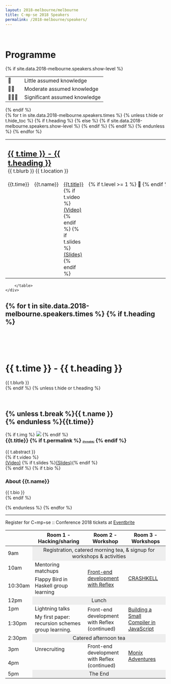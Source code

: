 ```yaml
---
layout: 2018-melbourne/melbourne
title: C◦mp◦se 2018 Speakers
permalink: /2018-melbourne/speakers/
---
```


<style type="text/css">
  .container img {
    max-height: 300px;
  }
  .no-top-space {
    margin-top: 0;
  }
  .agenda td {
    vertical-align: top;
  }
  .agenda td h2 {
    margin: 0 0;
  }
  .agenda .heading td {
    padding-top: 30px;
    padding-bottom: 20px;
  }
  .key td {
    vertical-align: top;
    padding-width: 5px;
  }
  tr .break {
    background-color: #eee;
    text-align: center;
  }
</style>

<div class="sep talk melbourne" data-stellar-background-ratio="0.5" style="background-position: 50% -91.5px;"></div>

<br />

<div class="container">
  <div class="row">
    <div class="col-lg-10 col-lg-offset-1">
        <h1 class="text-center">Programme</h1>
        {% if site.data.2018-melbourne.speakers.show-level %}
        <div class="keybox">
          <table class="key agenda">
            <tr><td>&#x1f535;&nbsp;</td> <td>Little assumed knowledge </td></tr>
            <tr><td>&#x1f535;&#x1f535;&nbsp;</td> <td>Moderate assumed knowledge</td> </tr>
            <tr><td>&#x1f535;&#x1f535;&#x1f535;&nbsp;</td> <td>Significant assumed knowledge </td></tr>
          </table>
        </div>
        {% endif %}
        <br/>
        <table class="agenda">
          {% for t in site.data.2018-melbourne.speakers.times %}
            {% unless t.hide or t.hide_toc %}
            {% if t.heading %}
              <tr class="heading">
                <td colspan="3">
                  <h2><a href="#{{t.id}}">{{ t.time }} - {{ t.heading }}</a></h2>
                  {{ t.blurb }}
                  <i class="fa fa-map-marker fa fa-fw"></i>{{ t.location }}
                </td>
              </tr>
            {% else %}
              <tr class="time">
                <td>{{t.time}}</td>
                <td>{{t.name}}</td>
                <td>
                  <a href="#{{t.id}}">{{t.title}}</a>
                  {% if t.video %}<a href="{{ t.video }}">(Video)</a>{% endif %}
                  {% if t.slides %}<a href="{{ t.slides }}">(Slides)</a>{% endif %}
                </td>
                {% if site.data.2018-melbourne.speakers.show-level %}
                 <td>
                   <nobr>
                   {% if t.level >= 1 %} &#x1f535; {% endif %} 
                   {% if t.level >= 2 %} &#x1f535; {% endif %} 
                   {% if t.level >= 3 %} &#x1f535; {% endif %} 
                   </nobr>
                 </td>
                {% endif %}
              </tr>
            {% endif %}
            {% endunless %}
          {% endfor %}
        </table>
      </div>
  </div>

  <div class="row">
    <div class="col-lg-10 col-lg-offset-1">
        <table class="table table-bordered">
         <thead>
          <tr>
           <th>&nbsp;</th>
           <th>Room 1 - Hacking/sharing</th>
           <th>Room 2 - Workshop</th>
           <th>Room 3 - Workshops</th>
          </tr>
         </thead>
         <tr>
           <td scope="row">9am</td>
           <td colspan="3" class="break">Registration, catered morning tea, & signup for workshops & activities</td>
         </tr>
         <tr>
          <td>10am</td>
          <td>Mentoring matchups</td>
          <td rowspan="2"><a href="#david_laing">Front-end development with Reflex</a></td>
          <td rowspan="2"><a href="#lyndon_maydwell">CRASHKELL</a></td>
         </tr>
         <tr>
          <td>10:30am</td>
          <td>Flappy Bird in Haskell group learning</td>
         </tr>
         <tr>
          <td>12pm</td>
          <td class="break" colspan="3">Lunch</td>
         </tr>
         <tr>
          <td>1pm</td>
          <td>Lightning talks</td>
          <td rowspan="2">Front-end development with Reflex<br/>(continued)</td>
          <td rowspan="2"><a href="#rob_howard">Building a Small Compiler in JavaScript</a></td>
         </tr>
         <tr>
          <td>1:30pm</td>
          <td>My first paper: recursion schemes group learning. </td>
         </tr>
         <tr>
          <td>2:30pm</td>
          <td colspan="3" class="break">Catered afternoon tea</td>
         </tr>
         <tr>
          <td>3pm</td>
          <td>Unrecruiting</td>
          <td rowspan="2">Front-end development with Reflex<br/>(continued)	</td>
          <td rowspan="2"><a href="#luke_stephenson">Monix Adventures</a></td>
         </tr>
         <tr>
          <td>4pm</td>
         </tr>
         <tr>
          <td>5pm</td>
          <td colspan="3" class="break">The End</td>
         </tr>

        </table>
    </div>
  </div>
</div>



{% for t in site.data.2018-melbourne.speakers.times %}
{% if t.heading %}
----
<div class="container cfpsection" id="{{t.id}}" class="no-top-heading" style="padding-top: 60px;">
  <div class="row">
    <div class="col-lg-10 col-lg-offset-1">
      <h1 class="text-center">{{ t.time }} - {{ t.heading }}</h1>
      <div class="text-center">{{ t.blurb }}</div>
    </div>
  </div>
</div>      
{% endif %}
{% unless t.hide or t.heading %}

  <div class="container cfpsection" id="{{t.id}}">
    <div class="row" style="margin-top: 60px;">
      <div class="col-lg-4 col-md-4 col-sm-4 name">
        <h2>{% unless t.break %}{{ t.name }}<br/>{% endunless %}{{t.time}}</h2>
        {% if t.img %} <img src="{{t.img}}" /> {% endif %}
      </div>
      <div class="col-lg-8 col-md-8 col-sm-8 name-desc">
        <div class="col-lg-10 col-md-10 col-sm-10">
          <h3 class="no-top-space">
            {{t.title}}
            {% if t.permalink %}
              <a style="font-size:40%;" href="{{t.permalink}}#h1">(Permalink)</a>
            {% endif %}
          </h3>
          <div class="abstract">
            {{ t.abstract }}
          </div>
          {% if t.video %}
            <div class="links">
              <a href="{{ t.video }}">(Video)</a>
              {% if t.slides %}<a href="{{ t.slides }}">(Slides)</a>{% endif %}
            </div>
          {% endif %}
          {% if t.bio %}
            <div class="bio">
              <h3> About {{t.name}} </h3>
              {{ t.bio }}
            </div>
          {% endif %}
        </div>
      </div>
    </div>
  </div>

{% endunless %}
{% endfor %}

---

<div class="container">
Register for C◦mp◦se :: Conference 2018 tickets at <a href="https://www.eventbrite.com.au/e/compose-melbourne-2018-tickets-46002911948">Eventbrite</a>
</div>
